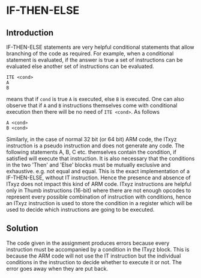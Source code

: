 # IF-THEN-ELSE

## Introduction

IF-THEN-ELSE statements are very helpful conditional statements that allow branching of the code as required. For example, when a conditional statement is evaluated, if the answer is true a set of instructions can be evaluated else another set of instructions can be evaluated.
```
ITE <cond>
A
B
```
means that if `cond` is true `A` is executed, else `B` is executed. One can also observe that if `A` and `B` instructions themselves come with conditional execution then there will be no need of `ITE <cond>`. As follows
```
A <cond>
B <cond>
```
Similarly, in the case of normal 32 bit (or 64 bit) ARM code, the ITxyz instruction is a pseudo instruction and does not generate any code. The following statements A, B, C etc. themselves contain the condition, if satisfied will execute that instruction. It is also necessary that the conditions in the two 'Then' and 'Else' blocks must be mutually exclusive and exhaustive. e.g. not equal and equal. This is the exact implementation of a IF-THEN-ELSE, without IT instruction. Hence the presence and absence of ITxyz does not impact this kind of ARM code.
ITxyz instructions are helpful only in Thumb instructions (16-bit) where there are not enough opcodes to represent every possible combination of instruction with conditions, hence an ITxyz instruction is used to store the condition in a register which will be used to decide which instructions are going to be executed.

## Solution
The code given in the assignment produces errors because every instruction must be accompanied by a condition in the ITxyz block. This is because the ARM code will not use the IT instruction but the individual conditions in the instruction to decide whether to execute it or not. The error goes away when they are put back.
